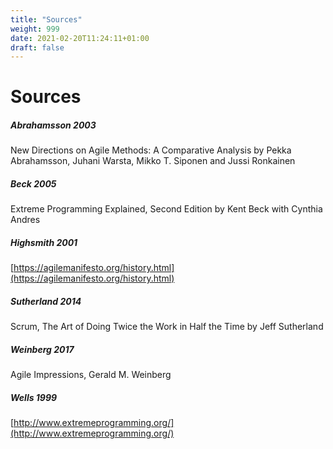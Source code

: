 ```yaml
---
title: "Sources"
weight: 999
date: 2021-02-20T11:24:11+01:00
draft: false
---
```


# Sources

##### Abrahamsson 2003
New Directions on Agile Methods: A Comparative Analysis by Pekka Abrahamsson, Juhani Warsta, Mikko T. Siponen and Jussi Ronkainen

##### Beck 2005
Extreme Programming Explained, Second Edition by Kent Beck with Cynthia Andres

##### Highsmith 2001
[https://agilemanifesto.org/history.html](https://agilemanifesto.org/history.html)

##### Sutherland 2014
Scrum, The Art of Doing Twice the Work in Half the Time by Jeff Sutherland

##### Weinberg 2017
Agile Impressions, Gerald M. Weinberg

##### Wells 1999
[http://www.extremeprogramming.org/](http://www.extremeprogramming.org/)
